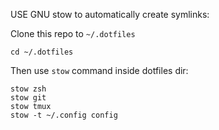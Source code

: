 USE GNU stow to automatically create symlinks:

Clone this repo to `~/.dotfiles`

```
cd ~/.dotfiles
```

Then use `stow` command inside dotfiles dir:

```
stow zsh
stow git
stow tmux
stow -t ~/.config config
```
